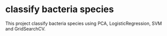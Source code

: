 # classify bacteria species 
This project classify bacteria species using PCA, LogisticRegression, SVM and GridSearchCV.
